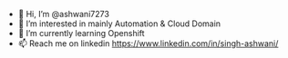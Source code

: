 - 👋 Hi, I’m @ashwani7273
- 👀 I’m interested in mainly Automation & Cloud Domain
- 🌱 I’m currently learning Openshift
- 📫 Reach me on linkedin https://www.linkedin.com/in/singh-ashwani/

<!---
ashwani7273/ashwani7273 is a ✨ special ✨ repository because its `README.md` (this file) appears on your GitHub profile.
You can click the Preview link to take a look at your changes.
--->
